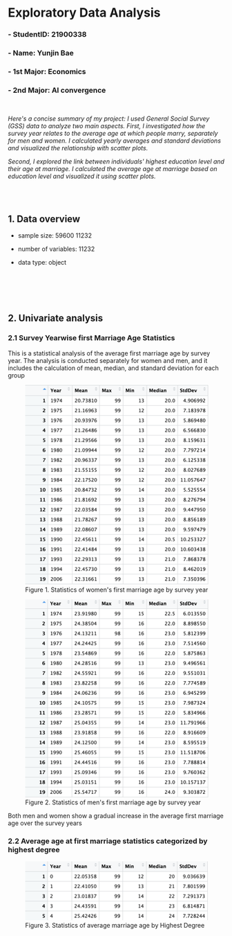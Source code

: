 # Exploratory Data Analysis 
### - StudentID: 21900338
### - Name: Yunjin Bae
### - 1st Major: Economics
### - 2nd Major: AI convergence
<br>

<i>Here's a concise summary of my project: I used General Social Survey (GSS) data to analyze two main aspects. First, I investigated how the survey year relates to the average age at which people marry, separately for men and women. I calculated yearly averages and standard deviations and visualized the relationship with scatter plots.

Second, I explored the link between individuals' highest education level and their age at marriage. I calculated the average age at marriage based on education level and visualized it using scatter plots. </i>

<br><br>
## 1. Data overview <br>
- sample size: 59600 11232
- number of variables: 11232
- data type: object

  <br> 

<br><br>
## 2. Univariate analysis <br>

### 2.1  Survey Yearwise first Marriage Age Statistics<br>

This is a statistical analysis of the average first marriage age by survey year. The analysis is conducted separately for women and men, and it includes the calculation of mean, median, and standard deviation for each group

<figure>
  <img src="summary of yearM F.png" alt="Statistics of women's first marriage age by survey year"/>
  <figcaption>Figure 1. Statistics of women's first marriage age by survey year</figcaption>
</figure>


<figure>
  <img src="summary of yearM M.png" alt="Statistics of men's first marriage age by survey year"/>
  <figcaption>Figure 2. Statistics of men's first marriage age by survey year</figcaption>
</figure>

Both men and women show a gradual increase in the average first marriage age over the survey years

### 2.2 Average age at first marriage statistics categorized by highest degree <br>


<figure>
  <img src="summary of degreeM.png" alt="Statistics of average marriage age by Highest Degree"/>
  <figcaption>Figure 3. Statistics of average marriage age by Highest Degree</figcaption>
</figure>

